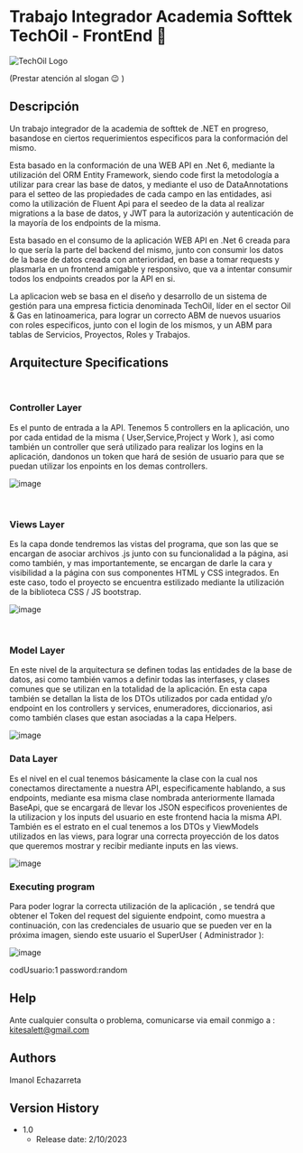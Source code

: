 # Trabajo Integrador Academia Softtek TechOil - FrontEnd 🌠


![TechOil Logo](https://github.com/Kitesalet/ProyectoIntegradorSofttekImanol/assets/104630744/fe19a6e6-aaa1-4dcf-8190-5f1cb8fceba3)

(Prestar atención al slogan 😉 )

## Descripción

Un trabajo integrador de la academia de softtek de .NET en progreso, basandose en ciertos requerimientos
especificos para la conformación del mismo. 

Esta basado en la conformación de una WEB API en .Net 6, mediante la utilización del ORM Entity
Framework, siendo code first la metodología a utilizar para crear las base de datos, y mediante el uso de DataAnnotations para
el setteo de las propiedades de cada campo en las entidades, asi como la utilización de Fluent Api para el seedeo de la data al realizar migrations
a la base de datos, y JWT para la autorización y autenticación de la mayoría de los endpoints de la misma.

Esta basado en el consumo de la aplicación WEB API en .Net 6 creada para lo que sería la parte del backend del mismo, junto con consumir los datos
de la base de datos creada con anterioridad, en base a tomar requests y plasmarla en un frontend amigable y responsivo, que va a intentar 
consumir todos los endpoints creados por la API en si.

La aplicacion web se basa en el diseño y desarrollo de un sistema de gestión para una empresa
ficticia denominada TechOil, líder en el sector Oil & Gas en latinoamerica, para lograr un correcto ABM de nuevos usuarios con roles especificos, junto con el login
de los mismos, y un ABM para tablas de Servicios, Proyectos, Roles y Trabajos.



## **Arquitecture Specifications**
​
### **Controller Layer**
Es el punto de entrada a la API. Tenemos 5 controllers en la aplicación, uno por cada entidad de la misma ( User,Service,Project y Work ), asi como
también un controller que será utilizado para realizar los logins en la aplicación, dandonos un token que hará de sesión de usuario para que se puedan
utilizar los enpoints en los demas controllers.


![image](https://github.com/Kitesalet/SofttekIntegradorFrontImanol/assets/104630744/416ecf73-0283-4da5-bd1a-793e1202c9c1)

​
### **Views Layer**
Es la capa donde tendremos las vistas del programa, que son las que se encargan de asociar archivos .js junto con su funcionalidad a la página,
asi como también, y mas importantemente, se encargan de darle la cara y visibilidad a la página con sus componentes HTML y CSS integrados.
En este caso, todo el proyecto se encuentra estilizado mediante la utilización de la biblioteca CSS / JS bootstrap.

![image](https://github.com/Kitesalet/SofttekIntegradorFrontImanol/assets/104630744/81a255eb-75cb-4db3-8306-1603ebba45dc)


​
### **Model Layer**
En este nivel de la arquitectura se definen todas las entidades de la base de datos, asi como también vamos a definir todas las interfases,
y clases comunes que se utilizan en la totalidad de la aplicación. En esta capa también se detallan la lista de los DTOs utilizados por cada entidad
y/o endpoint en los controllers y services, enumeradores, diccionarios, asi como también clases que estan asociadas a la capa Helpers.

![image](https://github.com/Kitesalet/ProyectoIntegradorSofttekImanol/assets/104630744/73e7f27e-9c1a-4a0b-8b9b-917177f5bdd0)
​

### **Data Layer**
Es el nivel en el cual tenemos básicamente la clase con la cual nos conectamos directamente a nuestra API, especificamente hablando, a sus endpoints,
mediante esa misma clase nombrada anteriormente llamada BaseApi, que se encargará de llevar los JSON especificos provenientes de la utilizacion y los
inputs del usuario en este frontend hacia la misma API.
También es el estrato en el cual tenemos a los DTOs y ViewModels utilizados en las views, para lograr una correcta proyección de los datos que queremos
mostrar y recibir mediante inputs en las views.

![image](https://github.com/Kitesalet/SofttekIntegradorFrontImanol/assets/104630744/15bfc2e3-74f4-4c7e-bda2-b4b8ab8f1b6e)


### Executing program


Para poder lograr la correcta utilización de la aplicación , se tendrá que obtener el Token del request del siguiente endpoint, 
como muestra a continuación, con las credenciales de usuario que se pueden ver en la próxima imagen, siendo este usuario el SuperUser ( Administrador ):

![image](https://github.com/Kitesalet/ProyectoIntegradorSofttekImanol/assets/104630744/28c5010a-1fa6-41ec-8f5b-0b13276b6f48)

codUsuario:1
password:random



## Help

Ante cualquier consulta o problema, comunicarse via email conmigo a : kitesalett@gmail.com

## Authors

Imanol Echazarreta

## Version History

* 1.0
  * Release date: 2/10/2023


